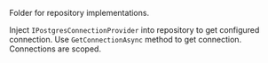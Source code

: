 Folder for repository implementations.

Inject `IPostgresConnectionProvider` into repository to get configured connection. Use `GetConnectionAsync` method to
get connection.\
Connections are scoped.